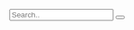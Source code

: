<form action="">


<input type="text" placeholder="Search.." name="search">
<button type="submit"><i class="fa fa-search"></i></button>
